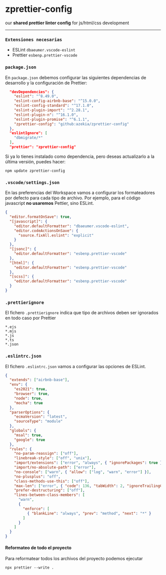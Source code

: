 # zprettier-config
our **shared prettier linter config** for js/html/css development

---
### `Extensiones necesarias`
- ESLint `dbaeumer.vscode-eslint`
- Prettier `esbenp.prettier-vscode` 



### `package.json`
En `package.json` debemos configurar las siguientes dependencias de desarrollo y la configuración de Prettier:

```json
  "devDependencies": {
    "eslint": "^8.49.0",
    "eslint-config-airbnb-base": "^15.0.0",
    "eslint-config-standard": "^17.1.0",
    "eslint-plugin-import": "^2.28.1",
    "eslint-plugin-n": "^16.1.0",
    "eslint-plugin-promise": "^6.1.1",
    "zprettier-config": "github:azekia/zprettier-config"
  },
  "eslintIgnore": [
    "dbmigrate/*"
  ],
  "prettier": "zprettier-config"
```

Si ya lo tienes instalado como dependencia, pero deseas actualizarlo a la última versión, puedes hacer:
```
npm update zprettier-config  
```

### `.vscode/settings.json`
En las preferencias del Workspace vamos a configurar los formateadores por defecto para cada tipo de archivo.
Por ejemplo, para el código javascript **no usaremos** Pettier, sino ESLint.

```json
{
  "editor.formatOnSave": true,
  "[javascript]": {
    "editor.defaultFormatter": "dbaeumer.vscode-eslint",
    "editor.codeActionsOnSave": {
      "source.fixAll.eslint": "explicit"
    }
  },
  "[jsonc]": {
    "editor.defaultFormatter": "esbenp.prettier-vscode"
  },
  "[html]": {
    "editor.defaultFormatter": "esbenp.prettier-vscode"
  },
  "[scss]": {
    "editor.defaultFormatter": "esbenp.prettier-vscode"
  }
}
```

### `.prettierignore`
El fichero `.prettierignore` indica que tipo de archivos deben ser ignorados en todo caso por Prettier
```
*.ejs
*.mjs
*.js
*.ts
*.json
```


### `.eslintrc.json`
El fichero `.eslintrc.json` vamos a configurar las opciones de ESLint.


```json
{
  "extends": ["airbnb-base"],
  "env": {
    "es2021": true,
    "browser": true,
    "node": true,
    "mocha": true
  },
  "parserOptions": {
    "ecmaVersion": "latest",
    "sourceType": "module"
  },
  "globals": {
    "msal": true,
    "google": true
  },
  "rules": {
    "no-param-reassign": ["off"],
    "linebreak-style": ["off", "unix"],
    "import/extensions": ["error", "always", { "ignorePackages": true }],
    "import/no-absolute-path": ["error"],
    "no-console": ["warn", { "allow": ["log", "warn", "error"] }],
    "no-plusplus": "off",
    "class-methods-use-this": ["off"],
    "max-len": ["error", { "code": 136, "tabWidth": 2, "ignoreTrailingComments": true }],
    "prefer-destructuring": ["off"],
    "lines-between-class-members": [
      "warn",
      {
        "enforce": [
          { "blankLine": "always", "prev": "method", "next": "*" }
        ]
      }
    ]
  }
}
```


#### Reformateo de todo el proyecto
Para reformatear todos los archivos del proyecto podemos ejecutar

```
npx prettier --write .
```




